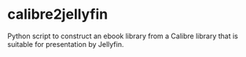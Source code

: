 # calibre2jellyfin
Python script to construct an ebook library from a Calibre library that is suitable for presentation by Jellyfin.
